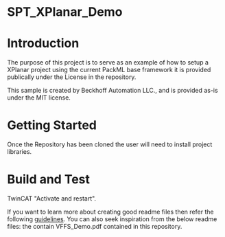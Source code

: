 # SPT_XPlanar_Demo
# Introduction 
The purpose of this project is to serve as an example of how to setup a XPlanar project using the current PackML base framework it is provided publically under the License in the repository.

This sample is created by Beckhoff Automation LLC., and is provided as-is under the MIT license.

# Getting Started
Once the Repository has been cloned the user will need to install project libraries.

# Build and Test
TwinCAT "Activate and restart".

If you want to learn more about creating good readme files then refer the following [guidelines](https://docs.microsoft.com/en-us/azure/devops/repos/git/create-a-readme?view=azure-devops). You can also seek inspiration from the below readme files: the contain VFFS_Demo.pdf contained in this repository.

